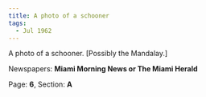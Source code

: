 ```yaml
---  
title: A photo of a schooner  
tags:  
  - Jul 1962  
---  
```

  
A photo of a schooner. [Possibly the Mandalay.]  
  
Newspapers: **Miami Morning News or The Miami Herald**  
  
Page: **6**, Section: **A** 
